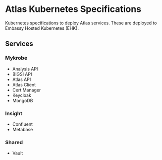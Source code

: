 # Atlas Kubernetes Specifications

Kubernetes specifications to deploy Atlas services. These are deployed to Embassy Hosted Kubernetes (EHK).

## Services

### Mykrobe

- Analysis API
- BIGSI API
- Atlas API
- Atlas Client
- Cert Manager
- Keycloak
- MongoDB

### Insight

- Confluent
- Metabase

### Shared

- Vault
